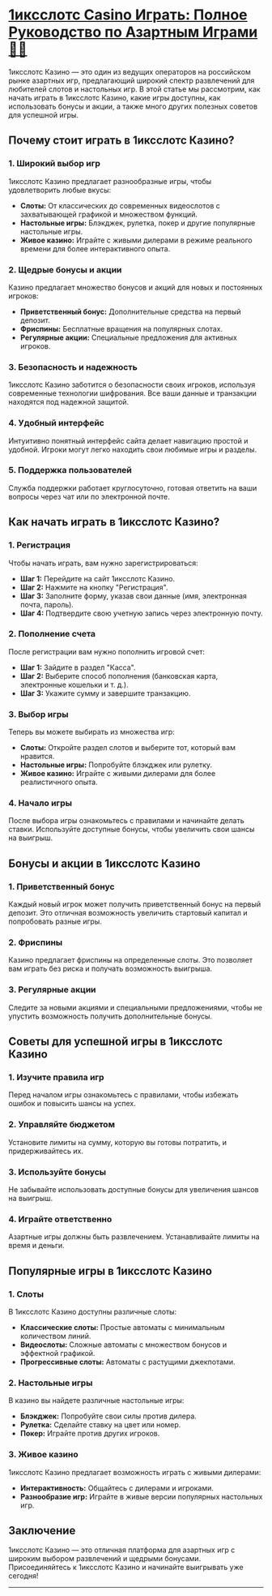 # [1иксслотс Casino Играть: Полное Руководство по Азартным Играми 🎰💸](https://brandplay.link/J2ZbqMPZ)

1иксслотс Казино — это один из ведущих операторов на российском рынке азартных игр, предлагающий широкий спектр развлечений для любителей слотов и настольных игр. В этой статье мы рассмотрим, как начать играть в 1иксслотс Казино, какие игры доступны, как использовать бонусы и акции, а также много других полезных советов для успешной игры.

## Почему стоит играть в 1иксслотс Казино?

### 1. Широкий выбор игр

1иксслотс Казино предлагает разнообразные игры, чтобы удовлетворить любые вкусы:

* **Слоты:** От классических до современных видеослотов с захватывающей графикой и множеством функций.
* **Настольные игры:** Блэкджек, рулетка, покер и другие популярные настольные игры.
* **Живое казино:** Играйте с живыми дилерами в режиме реального времени для более интерактивного опыта.

### 2. Щедрые бонусы и акции

Казино предлагает множество бонусов и акций для новых и постоянных игроков:

* **Приветственный бонус:** Дополнительные средства на первый депозит.
* **Фриспины:** Бесплатные вращения на популярных слотах.
* **Регулярные акции:** Специальные предложения для активных игроков.

### 3. Безопасность и надежность

1иксслотс Казино заботится о безопасности своих игроков, используя современные технологии шифрования. Все ваши данные и транзакции находятся под надежной защитой.

### 4. Удобный интерфейс

Интуитивно понятный интерфейс сайта делает навигацию простой и удобной. Игроки могут легко находить свои любимые игры и разделы.

### 5. Поддержка пользователей

Служба поддержки работает круглосуточно, готовая ответить на ваши вопросы через чат или по электронной почте.

## Как начать играть в 1иксслотс Казино?

### 1. Регистрация

Чтобы начать играть, вам нужно зарегистрироваться:

* **Шаг 1:** Перейдите на сайт 1иксслотс Казино.
* **Шаг 2:** Нажмите на кнопку "Регистрация".
* **Шаг 3:** Заполните форму, указав свои данные (имя, электронная почта, пароль).
* **Шаг 4:** Подтвердите свою учетную запись через электронную почту.

### 2. Пополнение счета

После регистрации вам нужно пополнить игровой счет:

* **Шаг 1:** Зайдите в раздел "Касса".
* **Шаг 2:** Выберите способ пополнения (банковская карта, электронные кошельки и т. д.).
* **Шаг 3:** Укажите сумму и завершите транзакцию.

### 3. Выбор игры

Теперь вы можете выбирать из множества игр:

* **Слоты:** Откройте раздел слотов и выберите тот, который вам нравится.
* **Настольные игры:** Попробуйте блэкджек или рулетку.
* **Живое казино:** Играйте с живыми дилерами для более реалистичного опыта.

### 4. Начало игры

После выбора игры ознакомьтесь с правилами и начинайте делать ставки. Используйте доступные бонусы, чтобы увеличить свои шансы на выигрыш.

## Бонусы и акции в 1иксслотс Казино

### 1. Приветственный бонус

Каждый новый игрок может получить приветственный бонус на первый депозит. Это отличная возможность увеличить стартовый капитал и попробовать разные игры.

### 2. Фриспины

Казино предлагает фриспины на определенные слоты. Это позволяет вам играть без риска и получать возможность выигрыша.

### 3. Регулярные акции

Следите за новыми акциями и специальными предложениями, чтобы не упустить возможность получить дополнительные бонусы.

## Советы для успешной игры в 1иксслотс Казино

### 1. Изучите правила игр

Перед началом игры ознакомьтесь с правилами, чтобы избежать ошибок и повысить шансы на успех.

### 2. Управляйте бюджетом

Установите лимиты на сумму, которую вы готовы потратить, и придерживайтесь их.

### 3. Используйте бонусы

Не забывайте использовать доступные бонусы для увеличения шансов на выигрыш.

### 4. Играйте ответственно

Азартные игры должны быть развлечением. Устанавливайте лимиты на время и деньги.

## Популярные игры в 1иксслотс Казино

### 1. Слоты

В 1иксслотс Казино доступны различные слоты:

* **Классические слоты:** Простые автоматы с минимальным количеством линий.
* **Видеослоты:** Сложные автоматы с множеством бонусов и эффектной графикой.
* **Прогрессивные слоты:** Автоматы с растущими джекпотами.

### 2. Настольные игры

В казино вы найдете различные настольные игры:

* **Блэкджек:** Попробуйте свои силы против дилера.
* **Рулетка:** Сделайте ставку на цвет или номер.
* **Покер:** Играйте против других игроков.

### 3. Живое казино

1иксслотс Казино предлагает возможность играть с живыми дилерами:

* **Интерактивность:** Общайтесь с дилерами и игроками.
* **Разнообразие игр:** Играйте в живые версии популярных настольных игр.

## Заключение

1иксслотс Казино — это отличная платформа для азартных игр с широким выбором развлечений и щедрыми бонусами. Присоединяйтесь к 1иксслотс Казино и начинайте выигрывать уже сегодня!

***

###
